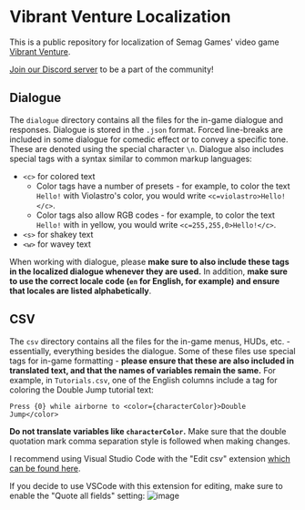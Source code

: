 # Vibrant Venture Localization
This is a public repository for localization of Semag Games' video game [Vibrant Venture](https://store.steampowered.com/app/1264520/Vibrant_Venture/).

[Join our Discord server](https://discord.gg/semag-games) to be a part of the community!

## Dialogue
The `dialogue` directory contains all the files for the in-game dialogue and responses. Dialogue is stored in the `.json` format.
Forced line-breaks are included in some dialogue for comedic effect or to convey a specific tone. These are denoted using the special character `\n`.
Dialogue also includes special tags with a syntax similar to common markup languages:
- `<c>` for colored text
  - Color tags have a number of presets - for example, to color the text `Hello!` with Violastro's color, you would write `<c=violastro>Hello!</c>`.
  - Color tags also allow RGB codes - for example, to color the text `Hello!` with in yellow, you would write `<c=255,255,0>Hello!</c>`.
- `<s>` for shakey text
- `<w>` for wavey text

When working with dialogue, please **make sure to also include these tags in the localized dialogue whenever they are used.**
In addition, **make sure to use the correct locale code (`en` for English, for example) and ensure that locales are listed alphabetically**.

## CSV
The `csv` directory contains all the files for the in-game menus, HUDs, etc. - essentially, everything besides the dialogue. 
Some of these files use special tags for in-game formatting - **please ensure that these are also included in translated text, and that the names of variables remain the same.**
For example, in `Tutorials.csv`, one of the English columns include a tag for coloring the Double Jump tutorial text: 

`Press {0} while airborne to <color={characterColor}>Double Jump</color>`

**Do not translate variables like `characterColor`.**
Make sure that the double quotation mark comma separation style is followed when making changes. 

I recommend using Visual Studio Code with the "Edit csv" extension [which can be found here](https://marketplace.visualstudio.com/items?itemName=janisdd.vscode-edit-csv.).

If you decide to use VSCode with this extension for editing, make sure to enable the "Quote all fields" setting: 
![image](https://user-images.githubusercontent.com/57709490/158064363-2a040cce-c538-4e46-b61e-056da04d7991.png)
